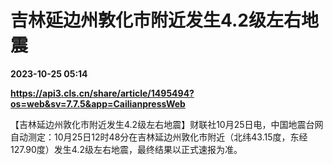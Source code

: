 # 吉林延边州敦化市附近发生4.2级左右地震

**2023-10-25 05:14**

**https://api3.cls.cn/share/article/1495494?os=web&sv=7.7.5&app=CailianpressWeb**

【吉林延边州敦化市附近发生4.2级左右地震】财联社10月25日电，中国地震台网自动测定：10月25日12时48分在吉林延边州敦化市附近（北纬43.15度，东经127.90度）发生4.2级左右地震，最终结果以正式速报为准。